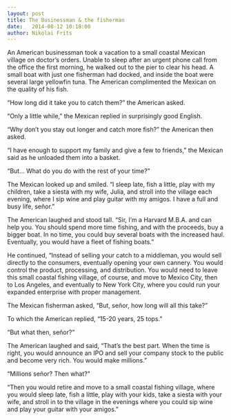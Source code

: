```yaml
---
layout: post
title: The Businessman & the fisherman
date:   2014-08-12 10:18:00
author: Nikolai Frits
---
```


An American businessman took a vacation to a small coastal Mexican village on doctor’s orders. Unable to sleep after an urgent phone call from the office the first morning, he walked out to the pier to clear his head. A small boat with just one fisherman had docked, and inside the boat were several large yellowfin tuna. The American complimented the Mexican on the quality of his fish.

“How long did it take you to catch them?” the American asked.

“Only a little while,” the Mexican replied in surprisingly good English.

“Why don’t you stay out longer and catch more fish?” the American then asked.

“I have enough to support my family and give a few to friends,” the Mexican said as he unloaded them into a basket.

“But… What do you do with the rest of your time?”

The Mexican looked up and smiled. “I sleep late, fish a little, play with my children, take a siesta with my wife, Julia, and stroll into the village each evening, where I sip wine and play guitar with my amigos. I have a full and busy life, señor.”

The American laughed and stood tall. “Sir, I’m a Harvard M.B.A. and can help you. You should spend more time fishing, and with the proceeds, buy a bigger boat. In no time, you could buy several boats with the increased haul. Eventually, you would have a fleet of fishing boats.”

He continued, “Instead of selling your catch to a middleman, you would sell directly to the consumers, eventually opening your own cannery. You would control the product, processing, and distribution. You would need to leave this small coastal fishing village, of course, and move to Mexico City, then to Los Angeles, and eventually to New York City, where you could run your expanded enterprise with proper management.

The Mexican fisherman asked, “But, señor, how long will all this take?”

To which the American replied, “15-20 years, 25 tops.”

“But what then, señor?”

The American laughed and said, “That’s the best part. When the time is right, you would announce an IPO and sell your company stock to the public and become very rich. You would make millions.”

“Millions señor? Then what?"

“Then you would retire and move to a small coastal fishing village, where you would sleep late, fish a little, play with your kids, take a siesta with your wife, and stroll in to the village in the evenings where you could sip wine and play your guitar with your amigos.”
